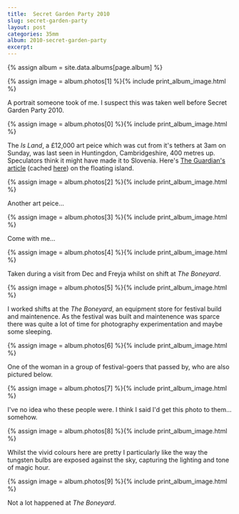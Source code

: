 ```yaml
---
title: 	Secret Garden Party 2010
slug: secret-garden-party
layout:	post
categories: 35mm
album: 2010-secret-garden-party
excerpt: 
---
```

{% assign album = site.data.albums[page.album] %}

{% assign image = album.photos[1] %}{% include print_album_image.html %}

A portrait someone took of me. I suspect this was taken well before Secret Garden Party 2010.


{% assign image = album.photos[0] %}{% include print_album_image.html %}

The *Is Land*, a £12,000 art peice which was cut from it's tethers at 3am on Sunday, was last seen in Huntingdon, Cambridgeshire, 400 metres up. Speculators think it might have made it to Slovenia. Here's [The Guardian's article][] (cached [here][cached Guardian article]) on the floating island.

[The Guardian's article]: https://www.theguardian.com/artanddesign/2011/aug/02/missing-inflatable-island-secret-garden "One of our islands is missing"
[cached Guardian article]: http://webcache.googleusercontent.com/search?q=cache:https://www.theguardian.com/artanddesign/2011/aug/02/missing-inflatable-island-secret-garden "One of our islands is missing"


{% assign image = album.photos[2] %}{% include print_album_image.html %}

Another art peice...

{% assign image = album.photos[3] %}{% include print_album_image.html %}

Come with me...

{% assign image = album.photos[4] %}{% include print_album_image.html %}

Taken during a visit from Dec and Freyja whilst on shift at *The Boneyard*.

{% assign image = album.photos[5] %}{% include print_album_image.html %}

I worked shifts at the *The Boneyard*, an equipment store for festival build and maintenence. As the festival was built and maintenence was sparce there was quite a lot of time for photography experimentation and maybe some sleeping.

{% assign image = album.photos[6] %}{% include print_album_image.html %}

One of the woman in a group of festival-goers that passed by, who are also pictured below.

{% assign image = album.photos[7] %}{% include print_album_image.html %}

I've no idea who these people were. I think I said I'd get this photo to them... somehow.

{% assign image = album.photos[8] %}{% include print_album_image.html %}

Whilst the vivid colours here are pretty I particularly like the way the tungsten bulbs are exposed against the sky, capturing the lighting and tone of magic hour.

{% assign image = album.photos[9] %}{% include print_album_image.html %}

Not a lot happened at *The Boneyard*.
